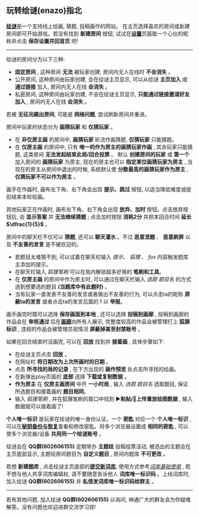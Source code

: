 ## 玩转绘谜(enazo)指北

[__绘谜__](https://enazo.cn)是一个支持线上绘画, 猜题, 投稿画作的网站。
在主页选择喜欢的房间或新建房间即可开始游戏。若没有找到 __新建房间__ 按钮, 试试在[__设置__](https://enazo.cn/setting)页面取一个心仪的昵称并点击 __保存设置并回首页__ 吧! 

---

绘谜的房间分为以下三种:
- __固定房间__ , 这种房间 __无法__ 被玩家创建, 房间内无人在线时 __不会消失__ 。
- 公开房间, 这种房间由玩家创建, 会在绘谜主页显示, 可以从绘谜 __主页加入__ 或 __通过链接__ 加入, 房间内无人在线 __会消失__ 。
- 私密房间, 这种房间由玩家创建, 不会在绘谜主页显示,  __只能通过链接邀请好友加入__ , 房间内无人在线 __会消失__ 。

若被 __无征兆踢出房间__, 可能是 __网络问题__, 尝试刷新房间并重进。

房间中玩家的状态分为 __画猜玩家__ 和 __仅猜玩家__ 。
- 在 __非仅房主画__ 的房间中,  __画猜玩家__ 轮流作画猜题,  __仅猜玩家__ 只能猜题。
- 在 __仅房主画__ 的房间中, 只有 __唯一的作为房主的画猜玩家作画__ , 其余玩家只能猜题, 这类房间 __无法发起结束此局/回合投票__ 。
默认 __创建房间的玩家__ 或 __第一个__ 加入房间的 __画猜玩家__ 为房主, 现在的房主也可以 __指定某位画猜玩家为房主__ , 当现在的房主从房间中退出的时候, 系统默认使 __分数最高的画猜玩家作为房主__ ,  __仅猜玩家不可以作为房主__ 。

画手在作画时, 画布左下角、右下角会出现 __提示、跳过__ 按钮, 以适当降低难度或提前结束本轮绘画。

其他玩家正在作画时, 画布左下角、右下角会出现 __放弃、加时__ 按钮。点击放弃按钮后, 会 __显示答案__ 并 __无法继续猜题__ ; 点击加时按钮 __消耗2分__ 并把本回合时间 __延长$\dfrac{1}{5}$__ 。

房间中的聊天栏不仅可以 __猜题__, 还可以 __聊天灌水__ 。不过 __恶意泄题__ 、 __恶意刷屏__ 以及 __不友善的发言__ 是不被欢迎的。
- 若题目太难猜不到, 可以试着在聊天栏输入 _提示_、 _狐狸_ 、 _fox_ 内容触发题库主添加的提示。
- 在聊天栏输入 _狐狸笔刷_ 可以在局内解锁超多好用的 __笔刷和工具__。
- 在 __仅房主画__ 的房间中作为房主时, 可以通过在聊天栏输入 _选题 题目名_ 的方式选到想要选的题目 __(当题库中有此题时)__ 。
- 当有玩家一直发表不友善的发言或者做出不友善的行为, 可以点击ta的昵称 __屏蔽ta的发言__ 或者点击ta的发言后面的 __!__ 以 __举报__。

画手画完时既可以选择 __保存画面到本地__ , 还可以选择 __投稿到画廊__ , 投稿到画廊的作品会在 __审核通过__ 后在[__画廊__](https://enazo.cn/gallery)向所有人展示, 完整度较高的作品会被管理打上 __狐狸标识__ , 违规的作品会被管理员视情况 __屏蔽掉甚至封禁账号__ 。

如果在回合结束时没画完, 可以在 __回放__ 找到并 __接着画__ , 具体步骤如下: 
- 在绘谜主页点击 __回放__ 。
- 在网址栏 __将日期改为上次所画时的日期__ 。
- 点击 __所寻找的局的记录__ , 在下方出现的 __画作预览__ 处点击所寻找的绘画。
- 在新弹出play页面的 __底部__ 选择 __下载或复制数据__ 。
- __作为房主__ 在 __仅房主画房间__ 中开 __一小时局__ , 输入 _选题 题目名_ 选取题目, 保证所选题目和接着画的 __题目相同__。
- 输入 _狐狸笔刷_ , 并在狐狸笔刷的窗口中找到 __▶粘贴/🍢上传重放绘图数据__ , 输入数据就可以接着画了! 

__个人唯一标识__ 是玩家在绘谜的唯一身份认证。一个 __密匙__ 对应一个 __个人唯一标识__ , 可以在[__秘钥备份与恢复__](https://enazo.cn/token-backup.html)查看和修改密匙。将多个浏览器设置成 __相同的密匙__ , 可以使多个浏览器/设备 __共用同一个绘谜账号__ 。

绘谜会在 __QQ群(602606155)__ 定期举办 __主题绘__ 投稿投票活动, 被选出的主题会在主页底部显示, 主题绘房间题目为 __自定义题目__ , 房间内题库 __不可更改__ 。

若想 __新建题库__ , 点击绘谜主页底部的[__提交新词库__](https://enazo.cn/seele.html), 使用方式参考[_词库基础使用_](https://docs.qq.com/doc/DTXhyT1pJbHRFdW5s
) , 若不想与他人共享词库编辑权, 请不要随意告诉他人 __词库唯一标识码__ 。上线词库时, 加入绘谜 __QQ群(602606155)__ 并 __私信发词库唯一标识码给群主__ 。

---

若有其他问题, 加入绘谜 __QQ群(602606155)__ 以询问, 神通广大的群友会为你疑难解答。没有问题也欢迎进群交流学习捏!
